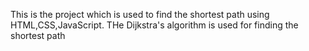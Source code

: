 This is the project which is used to find the shortest path using HTML,CSS,JavaScript.
THe Dijkstra's algorithm is used for finding the shortest path 
